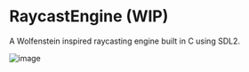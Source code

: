 # RaycastEngine (WIP)
A Wolfenstein inspired raycasting engine built in C using SDL2.

![image](https://github.com/user-attachments/assets/354e45d9-c643-45f8-9fea-c322a55613b9)
